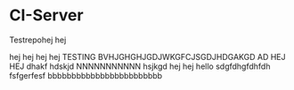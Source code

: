 # CI-Server
Testrepohej
hej

hej
hej
hej
hej
TESTING
BVHJGHGHJGDJWKGFCJSGDJHDGAKGD AD
                        HEJ
                        HEJ
dhakf
hdskjd
NNNNNNNNNNN
hsjkgd
hej
hej
hello
sdgfdhgfdhfdh
fsfgerfesf
bbbbbbbbbbbbbbbbbbbbbbbb